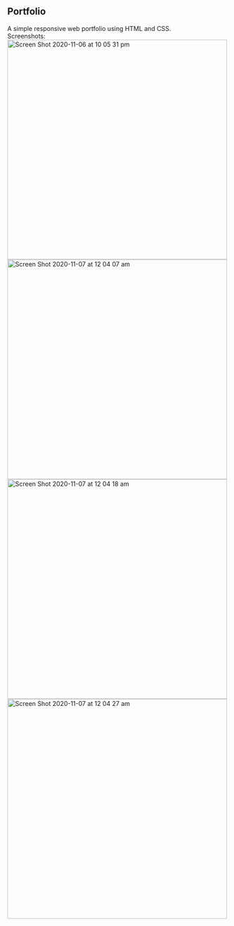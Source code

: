 ## Portfolio

A simple responsive web portfolio using HTML and CSS.
<br>
Screenshots:
<br>
<img width="500" alt="Screen Shot 2020-11-06 at 10 05 31 pm" src="https://user-images.githubusercontent.com/52387595/98369101-87c0c580-208c-11eb-95b3-84a8383425ff.png">
<img width="500" alt="Screen Shot 2020-11-07 at 12 04 07 am" src="https://user-images.githubusercontent.com/52387595/98369308-dcfcd700-208c-11eb-9dfc-8ee54769ca25.png">
<img width="500" alt="Screen Shot 2020-11-07 at 12 04 18 am" src="https://user-images.githubusercontent.com/52387595/98369313-dec69a80-208c-11eb-9a36-f8929097358d.png">
<img width="500" alt="Screen Shot 2020-11-07 at 12 04 27 am" src="https://user-images.githubusercontent.com/52387595/98369328-e38b4e80-208c-11eb-8244-38948cd97245.png">
